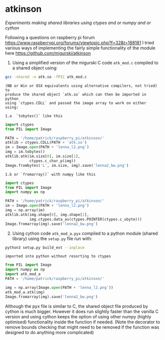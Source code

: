# atkinson
*Experiments making shared libraries using ctypes and or numpy and or cython*

Following a questions on raspberry pi forum https://www.raspberrypi.org/forums/viewtopic.php?f=32&t=188181
I tried various ways of implementing the fairly simple functionality of the module here
https://github.com/migurski/atkinson

1. Using a simplified version of the migurski C code `atk_mod.c` compiled to a shared object using:

``` bash
gcc -shared -o atk.so -fPIC atk_mod.c
```
    (NB or Win or OSX equivalents using alternative compilers, not tried) to 
    produce the shared object `atk.so` which can then be imported in python 
    using `ctypes.CDLL` and passed the image array to work on either using:

    1.a  `tobytes()` like this
    
``` python
import ctypes
from PIL import Image

PATH = '/home/patrick/raspberry_pi/atkinson/'
atklib = ctypes.CDLL(PATH + 'atk.so')
im = Image.open(PATH + 'lenna_l2.png')
img = im.tobytes()
atklib.atk(im.size[0], im.size[1], 
           ctypes.c_char_p(img))
Image.frombytes('L', im.size, img).save('lenna2_bw.png')
```

    1.b or `fromarray()` with numpy like this

``` python
import ctypes
from PIL import Image
import numpy as np

PATH = '/home/patrick/raspberry_pi/atkinson/'
im = Image.open(PATH + 'lenna_l2.png')
img = np.array(im)
atklib.atk(img.shape[0], img.shape[1], 
           img.ctypes.data_as(ctypes.POINTER(ctypes.c_ubyte)))
Image.fromarray(img).save('lenna2_bw.png')
```

2. Using cython code `atk_mod_a.pyx` compiled to a python module (shared 
library) using the `setup.py` file run with:

``` bash
python3 setup.py build_ext --inplace
```

    imported into python without resorting to ctypes

``` python
from PIL import Image
import numpy as np
import atk_mod_a
PATH = '/home/patrick/raspberry_pi/atkinson/'

img = np.array(Image.open(PATH + 'lenna_l2.png'))
atk_mod_a.atk(img)
Image.fromarray(img).save('lenna2_bw.png')

```

Although the pyx file is similar to C, the shared object file produced by 
cython is much bigger. However it does run slightly faster than the vanilla 
C version and using cython keeps the option of using other numpy (highly 
optimised) functionality inside the function if needed. (Note the decorator 
to remove bounds checking that might need to be removed if the function 
was designed to do anything more complicated)
